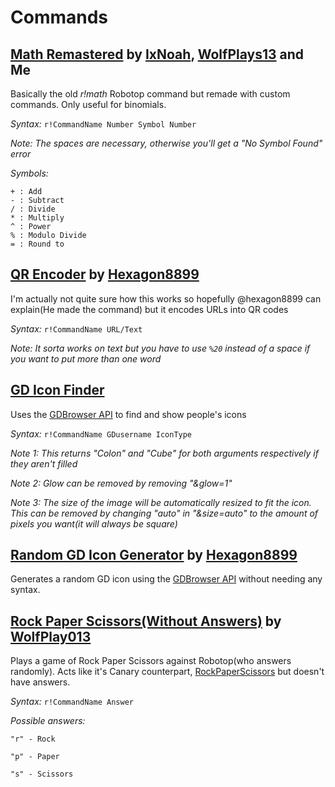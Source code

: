 # Commands

## [Math Remastered](https://github.com/toxicscientist/Better-Robotop/blob/master/commands/math-remastered.yaml) by [IxNoah](https://www.reddit.com/user/ixNoah), [WolfPlays13](https://twitter.com/WolfPlay_Posts) and Me

Basically the old _r!math_ Robotop command but remade with custom commands. Only useful for binomials.

*Syntax:*
`r!CommandName Number Symbol Number`

_Note: The spaces are necessary, otherwise you'll get a "No Symbol Found" error_

*Symbols:*

```
+ : Add
- : Subtract
/ : Divide
* : Multiply
^ : Power
% : Modulo Divide
= : Round to
```

## [QR Encoder](https://github.com/toxicscientist/Better-Robotop/blob/master/commands/QR-Encoder) by [Hexagon8899](https://twitter.com/Hexagon8899)

I'm actually not quite sure how this works so hopefully @hexagon8899 can explain(He made the command) but it encodes URLs into QR codes

*Syntax:*
`r!CommandName URL/Text`

_Note: It sorta works on text but you have to use `%20` instead of a space if you want to put more than one word_

## [GD Icon Finder](https://github.com/toxicscientist/Better-Robotop/blob/master/commands/GD%20Icon%20Finder)

Uses the [GDBrowser API](https://gdbrowser.com/API) to find and show people's icons

*Syntax:*
`r!CommandName GDusername IconType`

_Note 1: This returns "Colon" and "Cube" for both arguments respectively if they aren't filled_

_Note 2: Glow can be removed by removing "&glow=1"_

_Note 3: The size of the image will be automatically resized to fit the icon. This can be removed by changing "auto" in "&size=auto" to the amount of pixels you want(it will always be square)_

## [Random GD Icon Generator](https://github.com/toxicscientist/Better-Robotop/blob/master/commands/Random%20GD%20Icon%20Generator) by [Hexagon8899](https://twitter.com/Hexagon8899)

Generates a random GD icon using the [GDBrowser API](https://gdbrowser.com/API) without needing any syntax.

## [Rock Paper Scissors(Without Answers)](https://github.com/toxicscientist/Better-Robotop/blob/master/commands/Rock%20Paper%20Scissors(without%20answers)) by [WolfPlay013](https://twitter.com/WolfPlay_Posts)

Plays a game of Rock Paper Scissors against Robotop(who answers randomly). Acts like it's Canary counterpart, [RockPaperScissors](https://github.com/toxicscientist/Better-Robotop/blob/Canary/commands/RockPaperScissors) but doesn't have answers.

*Syntax:*
`r!CommandName Answer`

*Possible answers:*

```
"r" - Rock

"p" - Paper

"s" - Scissors
```
